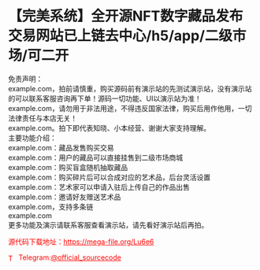 # 【完美系统】全开源NFT数字藏品发布交易网站已上链去中心/h5/app/二级市场/可二开

免责声明：<br>example.com，拍前请慎重，购买源码前有演示站的先测试演示站，没有演示站的可以联系客服咨询再下单！源码一切功能、UI以演示站为准！<br>example.com，请勿用于非法用途，不得违反国家法律，购买后用作他用，一切法律责任与本店无关！<br>example.com。拍下即代表知晓、小本经营、谢谢大家支持理解。<br>主要功能介绍：<br>example.com：藏品发售购买交易<br>example.com：用户的藏品可以直接挂售到二级市场商城<br>example.com：购买盲盒随机抽取藏品<br>example.com：购买碎片后可以合成对应的艺术品，后台灵活设置<br>example.com：艺术家可以申请入驻后上传自己的作品出售<br>example.com：邀请好友赠送艺术品<br>example.com，支持多条链<br>example.com<br>更多功能及演示请联系客服查看演示站，请先看好演示站后再拍。<br>


<p style="color: red;">源代码下载地址：<a href="https://mega-file.org/Lu6e6" style="color: red;">https://mega-file.org/Lu6e6</a></p><p style="color: red;"><img src="https://cdn-icons-png.flaticon.com/512/2111/2111646.png" alt="Telegram Icon" style="width: 16px; vertical-align: middle; margin-right: 5px;">Telegram:<a href="https://t.me/official_sourcecode" style="color: red;">@official_sourcecode</a></p>
